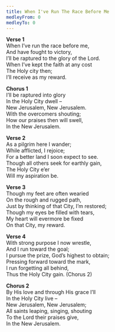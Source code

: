 ```yaml
---
title: When I've Run The Race Before Me
medleyFrom: 0
medleyTo: 0
---
```


**Verse 1**  
When I’ve run the race before me,  
And have fought to victory,  
I’ll be raptured to the glory of the Lord.  
When I’ve kept the faith at any cost  
The Holy city then;  
I’ll receive as my reward.

**Chorus 1**  
I’ll be raptured into glory  
In the Holy City dwell –  
New Jerusalem, New Jerusalem.  
With the overcomers shouting;  
How our praises then will swell,  
In the New Jerusalem.  
   
**Verse 2**  
As a pilgrim here I wander;  
While afflicted, I rejoice;  
For a better land I soon expect to see.  
Though all others seek for earthly gain,  
The Holy City e’er  
Will my aspiration be.

**Verse 3**  
Though my feet are often wearied  
On the rough and rugged path,  
Just by thinking of that City, I’m restored;  
Though my eyes be filled with tears,  
My heart will evermore be fixed  
On that City, my reward.

**Verse 4**  
With strong purpose I now wrestle,  
And I run toward the goal;  
I pursue the prize, God’s highest to obtain;  
Pressing forward toward the mark,  
I run forgetting all behind,  
Thus the Holy City gain. (Chorus 2)

**Chorus 2**  
By His love and through His grace I’ll  
In the Holy City live –  
New Jerusalem, New Jerusalem;  
All saints leaping, singing, shouting  
To the Lord their praises give,  
In the New Jerusalem.
